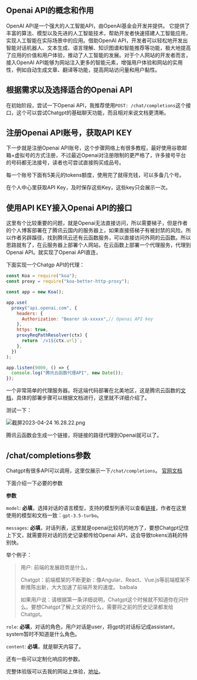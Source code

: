## Openai API的概念和作用

OpenAI API是一个强大的人工智能API，由OpenAI基金会开发并提供。 它提供了丰富的算法、模型以及先进的人工智能技术，帮助开发者快速搭建人工智能应用，实现人工智能在实际场景中的应用。借助OpenAI API，开发者可以轻松地开发出智能对话机器人、文本生成、语言理解、知识图谱和智能推荐等功能，极大地提高了应用的价值和用户体验，推动了人工智能的发展。对于个人网站的开发者而言，接入OpenAI API能够为网站注入更多的智能元素，增强用户体验和网站的实用性，例如自动生成文章、翻译等功能，提高网站访问量和用户黏性。

## 根据需求以及选择适合的Openai API

在初始阶段，尝试一下Openai API，我推荐使用`POST: /chat/completions`这个接口，这个可以尝试Chatgpt的基础聊天功能，而且相对来说文档更清晰。

## 注册Openai API账号，获取API KEY

下一步就是注册Openai API账号，这个步骤网络上有很多教程，最好使用谷歌邮箱+虚拟号的方式注册，不过最近Openai对注册限制的更严格了，许多接号平台的号码都无法接号，读者也可尝试直接购买成品号。

每一个账号下面有5美元的tokens额度，使用完了就得充钱，可以多备几个号。

在个人中心里获取API Key，及时保存这些Key，这些key只会展示一次。

## 使用API KEY接入Openai API的接口

这里有个比较重要的问题，就是Openai无法直接访问，所以需要梯子，但是作者的个人博客部署在了腾讯云国内的服务器上，如果直接搭梯子有被封禁的风险。所以作者另辟蹊径，找到腾讯云还有云函数服务，可以直接访问外网的云函数。所以思路就有了，在云服务器上部署个人网站，在云函数上部署一个代理服务，代理到Openai API。就实现了Openai API直连，

下面实现一个Chatgp API的代理：
```js
const Koa = require("koa");
const proxy = require("koa-better-http-proxy");

const app = new Koa();

app.use(
  proxy("api.openai.com", {
    headers: {
      Authorization: "Bearer sk-xxxxx",// Openai API key
    },
    https: true,
    proxyReqPathResolver(ctx) {
      return `/v1${ctx.url}`;
    },
  })
);

app.listen(9000, () => {
  console.log("腾讯云函数代理API", new Date());
});

```

一个非常简单的代理服务器。将这端代码部署在北美地区，这是腾讯云函数的[文档](https://cloud.tencent.com/document/product/583)，具体的部署步骤可以根据文档进行，这里就不详细介绍了。

测试一下：

![截屏2023-04-24 16.28.22.png](/FILES/15e206857258b25dc86d54e00.28.22.png)

腾讯云函数会生成一个链接，将链接的路径代理到Openai就可以了。

## /chat/completions参数

Chatgpt有很多API可以调用，这里仅展示一下`/chat/completions`。
[官网文档](https://platform.openai.com/docs/api-reference/chat/create)

下面介绍一下必要的参数

**参数**

`model`: **必填**，选择对话的语言模型，支持的模型列表可以查看[链接](https://platform.openai.com/docs/models/model-endpoint-compatibility)，作者在这里使用的模型和文档一致：`gpt-3.5-turbo`。

`messages`: **必填**，对话列表，这里就是openai比较坑的地方了，要想Chatgpt记住上下文，就需要将对话的历史记录都传给Openai API，这会导致tokens消耗的特别快。

举个例子：
> 用户: 前端的发展趋势是什么，
> 
> Chatgpt：前端框架的不断更新：像Angular、React、Vue.js等前端框架不断推陈出新，大大加速了前端开发的速度。
> balbala
>
> 如果用户说：请根据第一条详细说明，Chatgpt这个时候就不知道你在问什么。要想Chatgpt了解上文说的什么，需要将之前的历史记录都发给Chatgpt。

`role`: **必填**，对话的角色，用户对话是user，将gpt的对话标记成assistant，system暂时不知道是什么角色。

`content`: **必填**，就是聊天内容了。

还有一些可以定制化响应的参数。

完整体验版可以去我的网站上体验，[地址](https://xzgz.top/ai)。

